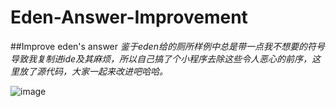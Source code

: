 # Eden-Answer-Improvement
##Improve eden's answer
*鉴于eden给的厕所样例中总是带一点我不想要的符号导致我复制进ide及其麻烦，所以自己搞了个小程序去除这些令人恶心的前序，这里放了源代码，大家一起来改进吧哈哈。*

![image](https://raw.githubusercontent.com/mgsweet/Eden-Answer-Improvement/master/image/1.png)

